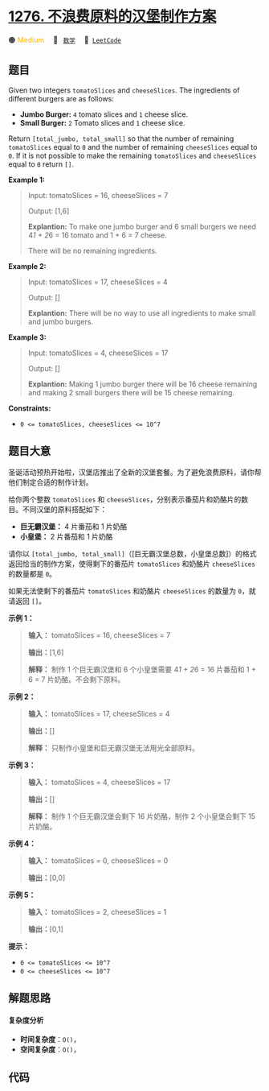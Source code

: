 # [1276. 不浪费原料的汉堡制作方案](https://leetcode.com/problems/number-of-burgers-with-no-waste-of-ingredients)

🟠 <font color=#ffb800>Medium</font>&emsp; 🔖&ensp; [`数学`](/leetcode/outline/tag/math.md)&emsp; 🔗&ensp;[`LeetCode`](https://leetcode.com/problems/number-of-burgers-with-no-waste-of-ingredients)


## 题目

Given two integers `tomatoSlices` and `cheeseSlices`. The ingredients of
different burgers are as follows:

  * **Jumbo Burger:** `4` tomato slices and `1` cheese slice.
  * **Small Burger:** `2` Tomato slices and `1` cheese slice.

Return `[total_jumbo, total_small]` so that the number of remaining
`tomatoSlices` equal to `0` and the number of remaining `cheeseSlices` equal
to `0`. If it is not possible to make the remaining `tomatoSlices` and
`cheeseSlices` equal to `0` return `[]`.



**Example 1:**

> Input: tomatoSlices = 16, cheeseSlices = 7
> 
> Output: [1,6]
> 
> **Explantion:** To make one jumbo burger and 6 small burgers we need 4*1 + 2*6 = 16 tomato and 1 + 6 = 7 cheese.
> 
> There will be no remaining ingredients.

**Example 2:**

> Input: tomatoSlices = 17, cheeseSlices = 4
> 
> Output: []
> 
> **Explantion:** There will be no way to use all ingredients to make small and jumbo burgers.

**Example 3:**

> Input: tomatoSlices = 4, cheeseSlices = 17
> 
> Output: []
> 
> **Explantion:** Making 1 jumbo burger there will be 16 cheese remaining and making 2 small burgers there will be 15 cheese remaining.

**Constraints:**

  * `0 <= tomatoSlices, cheeseSlices <= 10^7`


## 题目大意

圣诞活动预热开始啦，汉堡店推出了全新的汉堡套餐。为了避免浪费原料，请你帮他们制定合适的制作计划。

给你两个整数 `tomatoSlices` 和 `cheeseSlices`，分别表示番茄片和奶酪片的数目。不同汉堡的原料搭配如下：

  * **巨无霸汉堡：** 4 片番茄和 1 片奶酪
  * **小皇堡：** 2 片番茄和 1 片奶酪

请你以 `[total_jumbo, total_small]`（[巨无霸汉堡总数，小皇堡总数]）的格式返回恰当的制作方案，使得剩下的番茄片
`tomatoSlices` 和奶酪片 `cheeseSlices` 的数量都是 `0`。

如果无法使剩下的番茄片 `tomatoSlices` 和奶酪片 `cheeseSlices` 的数量为 `0`，就请返回 `[]`。



**示例 1：**

> 
> 
> 
> 
> 
> **输入：** tomatoSlices = 16, cheeseSlices = 7
> 
> **输出：**[1,6]
> 
> **解释：** 制作 1 个巨无霸汉堡和 6 个小皇堡需要 4*1 + 2*6 = 16 片番茄和 1 + 6 = 7 片奶酪。不会剩下原料。
> 
> 

**示例 2：**

> 
> 
> 
> 
> 
> **输入：** tomatoSlices = 17, cheeseSlices = 4
> 
> **输出：**[]
> 
> **解释：** 只制作小皇堡和巨无霸汉堡无法用光全部原料。
> 
> 

**示例 3：**

> 
> 
> 
> 
> 
> **输入：** tomatoSlices = 4, cheeseSlices = 17
> 
> **输出：**[]
> 
> **解释：** 制作 1 个巨无霸汉堡会剩下 16 片奶酪，制作 2 个小皇堡会剩下 15 片奶酪。
> 
> 

**示例 4：**

> 
> 
> 
> 
> 
> **输入：** tomatoSlices = 0, cheeseSlices = 0
> 
> **输出：**[0,0]
> 
> 

**示例 5：**

> 
> 
> 
> 
> 
> **输入：** tomatoSlices = 2, cheeseSlices = 1
> 
> **输出：**[0,1]
> 
> 



**提示：**

  * `0 <= tomatoSlices <= 10^7`
  * `0 <= cheeseSlices <= 10^7`


## 解题思路

#### 复杂度分析

- **时间复杂度**：`O()`，
- **空间复杂度**：`O()`，

## 代码

```javascript

```